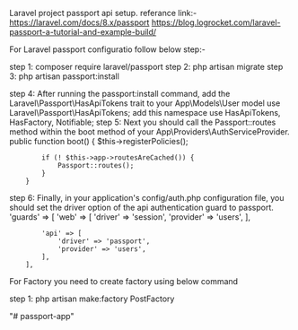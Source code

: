 Laravel project passport api setup.
referance link:-
https://laravel.com/docs/8.x/passport
https://blog.logrocket.com/laravel-passport-a-tutorial-and-example-build/

For Laravel passport configuratio follow below step:-

step 1: composer require laravel/passport
step 2: php artisan migrate
step 3: php artisan passport:install

step 4: After running the passport:install command, add the Laravel\Passport\HasApiTokens trait to your App\Models\User model
		use Laravel\Passport\HasApiTokens; add this namespace
		use HasApiTokens, HasFactory, Notifiable;
step 5: Next you should call the Passport::routes method within the boot method of your App\Providers\AuthServiceProvider. 
		public function boot()
		{
			$this->registerPolicies();

			if (! $this->app->routesAreCached()) {
				Passport::routes();
			}
		}

step 6: Finally, in your application's config/auth.php configuration file, you should set the driver option of the api authentication guard to passport. 
		'guards' => [
			'web' => [
				'driver' => 'session',
				'provider' => 'users',
			],
		 
			'api' => [
				'driver' => 'passport',
				'provider' => 'users',
			],
		],
		
For Factory you need to create factory using below command
		
step 1: php artisan make:factory PostFactory



"# passport-app" 
